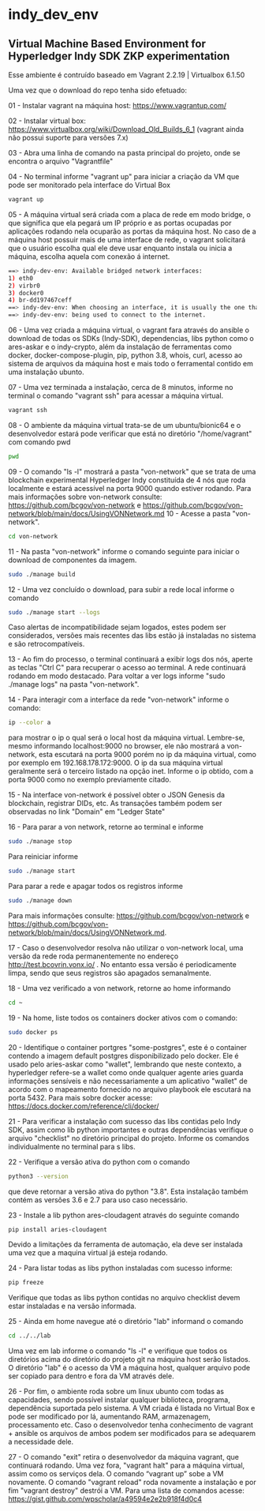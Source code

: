 # indy_dev_env 

## Virtual Machine Based Environment for Hyperledger Indy SDK ZKP experimentation

Esse ambiente é contruído baseado em Vagrant 2.2.19 | Virtualbox 6.1.50   

Uma vez que o download do repo tenha sido efetuado: 

01 - Instalar vagrant na máquina host: https://www.vagrantup.com/ 

02 - Instalar virtual box: https://www.virtualbox.org/wiki/Download_Old_Builds_6_1 (vagrant ainda não possui suporte para versões 7.x) 

03 - Abra uma linha de comando na pasta principal do projeto, onde se encontra o arquivo "Vagrantfile" 

04 - No terminal informe "vagrant up" para iniciar a criação da VM que pode ser monitorado pela interface do Virtual Box 

```bash
vagrant up
```

05 - A máquina virtual será criada com a placa de rede em modo bridge, o que significa que ela pegará um IP próprio e as portas ocupadas por aplicações rodando nela ocuparão as portas da máquina host. No caso de a máquina host possuir mais de uma interface de rede, o vagrant solicitará que o usuário escolha qual ele deve usar enquanto instala ou inicia a máquina, escolha aquela com conexão á internet.
```bash
==> indy-dev-env: Available bridged network interfaces:
1) eth0
2) virbr0
3) docker0
4) br-dd197467ceff
==> indy-dev-env: When choosing an interface, it is usually the one that is
==> indy-dev-env: being used to connect to the internet.
``` 

06 - Uma vez criada a máquina virtual, o vagrant fara através do ansible o download de todas os SDKs (Indy-SDK), dependencias, libs python como o ares-askar e o indy-crypto, além da instalação de ferramentas como docker, docker-compose-plugin, pip, python 3.8, whois, curl, acesso ao sistema de arquivos da máquina host e mais todo o ferramental contido em uma instalação ubunto. 

07 - Uma vez terminada a instalação, cerca de 8 minutos, informe no terminal o comando "vagrant ssh" para acessar a máquina virtual.
```bash
vagrant ssh
``` 

08 - O ambiente da máquina virtual trata-se de um ubuntu/bionic64 e o desenvolvedor estará pode verificar que está no diretório "/home/vagrant" com comando pwd
```bash
pwd
```
09 - O comando "ls -l" mostrará a pasta "von-network" que se trata de uma blockchain experimental Hyperledger Indy constituída de 4 nós que roda localmente e estará acessível na porta 9000 quando estiver rodando. Para mais informações sobre von-network consulte: https://github.com/bcgov/von-network e https://github.com/bcgov/von-network/blob/main/docs/UsingVONNetwork.md 
10 - Acesse a pasta "von-network". 
```bash
cd von-network
```

11 - Na pasta "von-network" informe o comando seguinte para iniciar o download de componentes da imagem. 
```bash
sudo ./manage build
```
12 - Uma vez concluído o download, para subir a rede local informe o comando 
```bash 
sudo ./manage start --logs
``` 
Caso alertas de incompatibilidade sejam logados, estes podem ser considerados, versões mais recentes das libs estão já instaladas no sistema e são retrocompatíveis. 

13 - Ao fim do processo, o terminal continuará a exibir logs dos nós, aperte as teclas "Ctrl C" para recuperar o acesso ao terminal. A rede continuará rodando em modo destacado. Para voltar a ver logs informe "sudo ./manage logs" na pasta "von-network".  

14 - Para interagir com a interface da rede "von-network" informe o comando:
 ```bash 
ip --color a 
``` 
para mostrar o ip o qual será o local host da máquina virtual. Lembre-se, mesmo informando localhost:9000 no browser, ele não mostrará a von-network, esta escutará na porta 9000 porém no ip da máquina virtual, como por exemplo em 192.168.178.172:9000. O ip da sua máquina virtual geralmente será o terceiro listado na opção inet. Informe o ip obtido, com a porta 9000 como no exemplo previamente citado. 

15 - Na interface von-network é possível obter o JSON Genesis da blockchain, registrar DIDs, etc. As transações também podem ser observadas no link "Domain" em "Ledger State" 

16 - Para parar a von network, retorne ao terminal e informe 
```bash 
sudo ./manage stop
``` 
Para reiniciar informe
```bash 
sudo ./manage start 
``` 
Para parar a rede e apagar todos os registros informe
```bash 
sudo ./manage down
``` 
Para mais informações consulte: https://github.com/bcgov/von-network e https://github.com/bcgov/von-network/blob/main/docs/UsingVONNetwork.md. 

17 - Caso o desenvolvedor resolva não utilizar o von-network local, uma versão da rede roda permanentemente no endereço http://test.bcovrin.vonx.io/ . No entanto essa versão é periodicamente limpa, sendo que seus registros são apagados semanalmente.  

18 - Uma vez verificado a von network, retorne ao home informando
```bash 
cd ~
``` 
19 - Na home, liste todos os containers docker ativos com o comando: 
```bash 
sudo docker ps
``` 
20 - Identifique o container portgres "some-postgres", este é o container contendo a imagem default postgres disponibilizado pelo docker. Ele é usado pelo aries-askar como "wallet", lembrando que neste contexto, a hyperledger refere-se a wallet como onde qualquer agente aries guarda informações sensíveis e não necessariamente a um aplicativo "wallet" de acordo com o mapeamento fornecido no arquivo playbook ele escutará na porta 5432. Para mais sobre docker acesse: https://docs.docker.com/reference/cli/docker/ 

21 - Para verificar a instalação com sucesso das libs contidas pelo Indy SDK, assim como lib python importantes e outras dependências verifique o arquivo "checklist" no diretório principal do projeto. Informe os comandos individualmente no terminal para s libs. 

22 - Verifique a versão ativa do python com o comando
```bash 
python3 --version
``` 
que deve retornar a versão ativa do python "3.8". Esta instalação também contém as versões 3.6 e 2.7 para uso caso necessário.

23 - Instale a lib python ares-cloudagent através do seguinte comando
```bash 
pip install aries-cloudagent
```  
Devido a limitações da ferramenta de automação, ela deve ser instalada uma vez que a maquina virtual já esteja rodando.

24 - Para listar todas as libs python instaladas com sucesso informe:
```bash 
pip freeze
```  
Verifique que todas as libs python contidas no arquivo checklist devem estar instaladas e na versão informada. 

25 - Ainda em home navegue até o diretório "lab" informand o comando
```bash 
cd ../../lab
```  
Uma vez em lab informe o comando "ls -l" e verifique que todos os diretórios acima do diretório do projeto git na máquina host serão listados. O diretório "lab" é o acesso da VM a máquina host, qualquer arquivo pode ser copiado para dentro e fora da VM através dele. 

26 - Por fim, o ambiente roda sobre um linux ubunto com todas as capacidades, sendo possível instalar qualquer biblioteca, programa, dependência suportada pelo sistema. A VM criada é listada no Virtual Box e pode ser modificado por lá, aumentando RAM, armazenagem, processamento etc. Caso o desenvolvedor tenha conhecimento de vagrant + ansible os arquivos de ambos podem ser modificados para se adequarem a necessidade dele. 

27 - O comando "exit" retira o desenvolvedor da máquina vagrant, que continuará rodando. Uma vez fora, "vagrant halt" para a máquina virtual, assim como os serviços dela. O comando “vagrant up” sobe a VM novamente. O comando "vagrant reload" roda novamente a instalação e por fim "vagrant destroy" destrói a VM. Para uma lista de comandos acesse: https://gist.github.com/wpscholar/a49594e2e2b918f4d0c4 